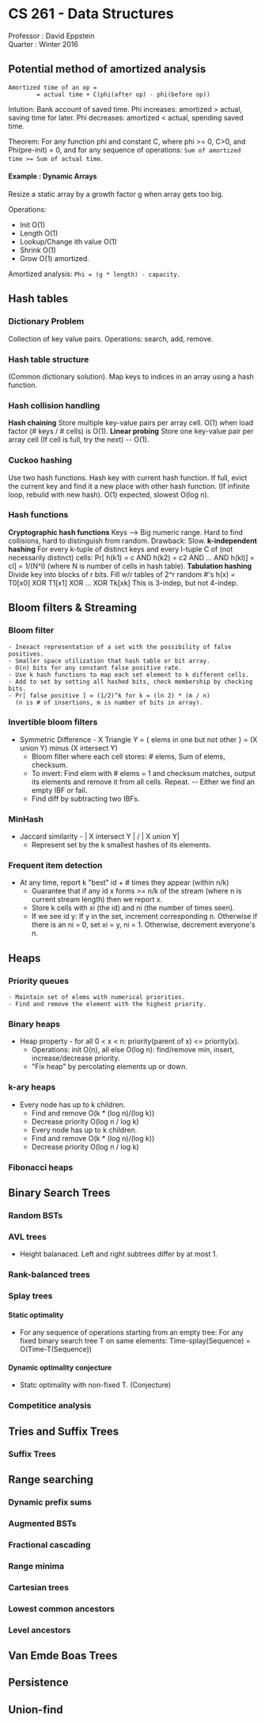# CS 261 - Data Structures
Professor : David Eppstein  
Quarter   : Winter 2016  


## Potential method of amortized analysis
```
Amortized time of an op = 
		= actual time + C(phi(after op) - phi(before op))
```
Intution: Bank account of saved time.
Phi increases: amortized > actual, saving time for later.
Phi decreases: amortized < actual, spending saved time.

Theorem: For any function phi and constant C, where phi >= 0, C>0, and Phi(pre-init) = 0, and for any sequence of operations:
	`Sum of amortized time >= Sum of actual time`.

#### Example : Dynamic Arrays
Resize a static array by a growth factor g when array gets too big.

Operations: 
- Init O(1)
- Length O(1)
- Lookup/Change ith value O(1)
- Shrink O(1)
- Grow O(1) amortized.

Amortized analysis: `Phi = (g * length) - capacity.`

## Hash tables

### Dictionary Problem
Collection of key value pairs.
Operations: search, add, remove.

### Hash table structure
(Common dictionary solution).
Map keys to indices in an array using a hash function.

### Hash collision handling
**Hash chaining**
Store multiple key-value pairs per array cell.
O(1) when load factor (# keys / # cells) is O(1).
**Linear probing**
Store one key-value pair per array cell (If cell is full, try the next) -- O(1).

### Cuckoo hashing
Use two hash functions.
Hash key with current hash function. If full, evict the current key and find it a new place with other hash function.
(If infinite loop, rebuild with new hash).
O(1) expected, slowest O(log n).

### Hash functions
**Cryptographic hash functions**
Keys --> Big numeric range.
Hard to find collisions, hard to distinguish from random. 
Drawback: Slow.
**k-independent hashing**
For every k-tuple of distinct keys and every l-tuple C of 
	  (not necessarily distinct) cells:
	  Pr[ h(k1) = c AND h(k2) = c2 AND ... AND h(kl)] = cl] = 1/(N^l)
	  (where N is number of cells in hash table).
**Tabulation hashing**
Divide key into blocks of r bits.
Fill w/r tables of 2^r random #'s
		h(x) = T0[x0] XOR T1[x1] XOR ... XOR Tk[xk]
This is 3-indep, but not 4-indep.

## Bloom filters & Streaming
### Bloom filter
	- Inexact representation of a set with the possibility of false positives.
	- Smaller space utilization that hash table or bit array.
	- O(n) bits for any constant false positive rate.
	- Use k hash functions to map each set element to k different cells.
	- Add to set by setting all hashed bits, check membership by checking bits.
	- Pr[ false positive ] = (1/2)^k for k = (ln 2) * (m / n)
	  (n is # of insertions, m is number of bits in array).
### Invertible bloom filters
- Symmetric Difference - X Triangle Y = { elems in one but not other } =
											(X union Y) minus (X intersect Y)
	- Bloom filter where each cell stores: # elems, Sum of elems, checksum.
	- To invert: Find elem with # elems = 1 and checksum matches, output its
				 elements and remove it from all cells. Repeat.
				 -- Either we find an empty IBF or fail.
	- Find diff by subtracting two IBFs.

### MinHash
- Jaccard similarity - | X intersect Y | / | X union Y|
	- Represent set by the k smallest hashes of its elements.

### Frequent item detection
- At any time, report k "best" id + # times they appear (within n/k)
	- Guarantee that if any id x forms >= n/k of the stream (where n is current
	  stream length) then we report x.
	- Store k cells with xi (the id) and ni (the number of times seen).
	- If we see id y: 
		If y in the set, increment corresponding n.
		Otherwise if there is an ni = 0, set xi = y, ni = 1.
		Otherwise, decrement everyone's n.

## Heaps
### Priority queues
	- Maintain set of elems with numerical priorities.
	- Find and remove the element with the highest priority.
### Binary heaps
- Heap property - for all 0 < x < n: priority(parent of x) <= priority(x).
	- Operations: init O(n), all else O(log n): find/remove min, insert,
	  increase/decrease priority.
	- "Fix heap" by percolating elements up or down.
### k-ary heaps	
- Every node has up to k children.
	- Find and remove O(k * (log n)/(log k))
	- Decrease priority O(log n / log k)
	- Every node has up to k children.
	- Find and remove O(k * (log n)/(log k))
	- Decrease priority O(log n / log k)
### Fibonacci heaps

## Binary Search Trees
### Random BSTs
### AVL trees
- Height balanaced. Left and right subtrees differ by at most 1.
### Rank-balanced trees
### Splay trees
#### Static optimality
- For any sequence of operations starting from an empty tree:
		For any fixed binary search tree T on same elements:
			Time-splay(Sequence) = O(Time-T(Sequence))
#### Dynamic optimality conjecture
- Statc optimality with non-fixed T. (Conjecture)
### Competitice analysis

## Tries and Suffix Trees
### Suffix Trees

## Range searching
### Dynamic prefix sums
### Augmented BSTs
### Fractional cascading
### Range minima
### Cartesian trees
### Lowest common ancestors
### Level ancestors

## Van Emde Boas Trees

## Persistence

## Union-find